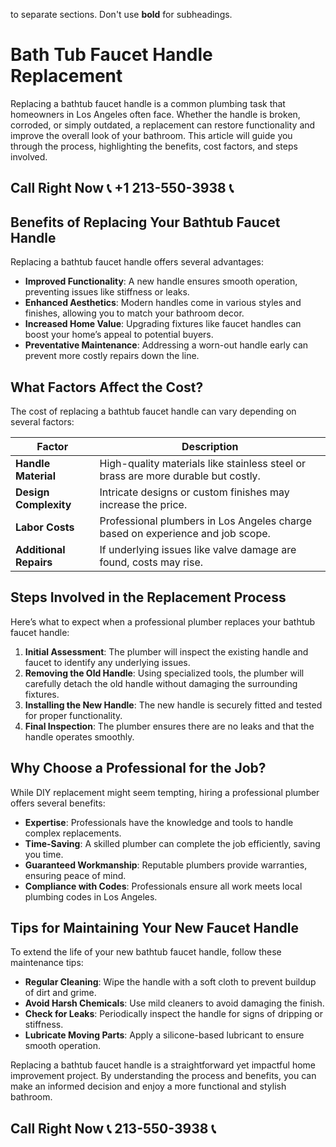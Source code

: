  to separate sections. Don't use **bold** for subheadings.

# Bath Tub Faucet Handle Replacement

Replacing a bathtub faucet handle is a common plumbing task that homeowners in Los Angeles often face. Whether the handle is broken, corroded, or simply outdated, a replacement can restore functionality and improve the overall look of your bathroom. This article will guide you through the process, highlighting the benefits, cost factors, and steps involved.

## Call Right Now 📞 +1 213-550-3938 📞

## Benefits of Replacing Your Bathtub Faucet Handle

Replacing a bathtub faucet handle offers several advantages:  

- **Improved Functionality**: A new handle ensures smooth operation, preventing issues like stiffness or leaks.  
- **Enhanced Aesthetics**: Modern handles come in various styles and finishes, allowing you to match your bathroom decor.  
- **Increased Home Value**: Upgrading fixtures like faucet handles can boost your home’s appeal to potential buyers.  
- **Preventative Maintenance**: Addressing a worn-out handle early can prevent more costly repairs down the line.  

## What Factors Affect the Cost?

The cost of replacing a bathtub faucet handle can vary depending on several factors:  

| **Factor**               | **Description**                                                                 |  
|--------------------------|---------------------------------------------------------------------------------|  
| **Handle Material**       | High-quality materials like stainless steel or brass are more durable but costly.|  
| **Design Complexity**     | Intricate designs or custom finishes may increase the price.                    |  
| **Labor Costs**           | Professional plumbers in Los Angeles charge based on experience and job scope.   |  
| **Additional Repairs**    | If underlying issues like valve damage are found, costs may rise.               |  

## Steps Involved in the Replacement Process

Here’s what to expect when a professional plumber replaces your bathtub faucet handle:  

1. **Initial Assessment**: The plumber will inspect the existing handle and faucet to identify any underlying issues.  
2. **Removing the Old Handle**: Using specialized tools, the plumber will carefully detach the old handle without damaging the surrounding fixtures.  
3. **Installing the New Handle**: The new handle is securely fitted and tested for proper functionality.  
4. **Final Inspection**: The plumber ensures there are no leaks and that the handle operates smoothly.  

## Why Choose a Professional for the Job?

While DIY replacement might seem tempting, hiring a professional plumber offers several benefits:  

- **Expertise**: Professionals have the knowledge and tools to handle complex replacements.  
- **Time-Saving**: A skilled plumber can complete the job efficiently, saving you time.  
- **Guaranteed Workmanship**: Reputable plumbers provide warranties, ensuring peace of mind.  
- **Compliance with Codes**: Professionals ensure all work meets local plumbing codes in Los Angeles.  

## Tips for Maintaining Your New Faucet Handle

To extend the life of your new bathtub faucet handle, follow these maintenance tips:  

- **Regular Cleaning**: Wipe the handle with a soft cloth to prevent buildup of dirt and grime.  
- **Avoid Harsh Chemicals**: Use mild cleaners to avoid damaging the finish.  
- **Check for Leaks**: Periodically inspect the handle for signs of dripping or stiffness.  
- **Lubricate Moving Parts**: Apply a silicone-based lubricant to ensure smooth operation.  

Replacing a bathtub faucet handle is a straightforward yet impactful home improvement project. By understanding the process and benefits, you can make an informed decision and enjoy a more functional and stylish bathroom.
## Call Right Now 📞 213-550-3938 📞